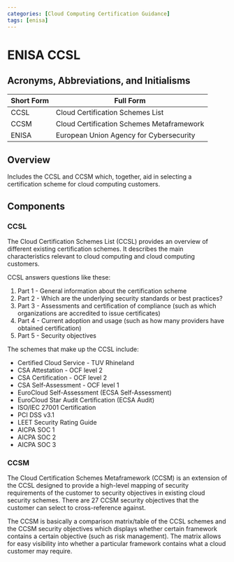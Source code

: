 ```yaml
---
categories: [Cloud Computing Certification Guidance]
tags: [enisa]
---
```


# ENISA CCSL

## Acronyms, Abbreviations, and Initialisms

| Short Form | Full Form |
| - | - |
| CCSL | Cloud Certification Schemes List |
| CCSM | Cloud Certification Schemes Metaframework |
| ENISA | European Union Agency for Cybersecurity |

## Overview

Includes the CCSL and CCSM which, together, aid in selecting a certification scheme for cloud computing customers.

## Components

### CCSL

The Cloud Certification Schemes List (CCSL) provides an overview of different existing certification schemes. It describes the main characteristics relevant to cloud computing and cloud computing customers.

CCSL answers questions like these:

1. Part 1 - General information about the certification scheme
2. Part 2 - Which are the underlying security standards or best practices?
3. Part 3 - Assessments and certification of compliance (such as which organizations are accredited to issue certificates)
4. Part 4 - Current adoption and usage (such as how many providers have obtained certification)
5. Part 5 - Security objectives

The schemes that make up the CCSL include:

- Certified Cloud Service - TUV Rhineland
- CSA Attestation - OCF level 2
- CSA Certification - OCF level 2
- CSA Self-Assessment - OCF level 1
- EuroCloud Self-Assessment (ECSA Self-Assessment)
- EuroCloud Star Audit Certification (ECSA Audit)
- ISO/IEC 27001 Certification
- PCI DSS v3.1
- LEET Security Rating Guide
- AICPA SOC 1
- AICPA SOC 2
- AICPA SOC 3

### CCSM

The Cloud Certification Schemes Metaframework (CCSM) is an extension of the CCSL designed to provide a high-level mapping of security requirements of the customer to security objectives in existing cloud security schemes. There are 27 CCSM security objectives that the customer can select to cross-reference against.

The CCSM is basically a comparison matrix/table of the CCSL schemes and the CCSM security objectives which displays whether certain framework contains a certain objective (such as risk management). The matrix allows for easy visibility into whether a particular framework contains what a cloud customer may require.
